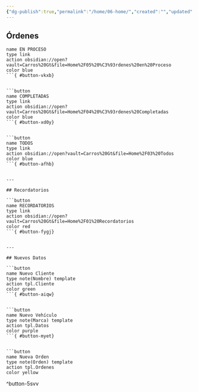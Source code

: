 ```yaml
---
{"dg-publish":true,"permalink":"/home/06-home/","created":"","updated":""}
---
```




## Órdenes

```button
name EN PROCESO
type link
action obsidian://open?vault=Carros%20Gt&file=Home%2F05%20%C3%93rdenes%20en%20Proceso
color blue
```{ #button-vkxb}


```button
name COMPLETADAS
type link
action obsidian://open?vault=Carros%20Gt&file=Home%2F04%20%C3%93rdenes%20Completadas
color blue
```{ #button-xd0y}


```button
name TODOS
type link
action obsidian://open?vault=Carros%20Gt&file=Home%2F03%20Todos
color blue
```{ #button-afhb}


---

## Recordatorios 

```button
name RECORDATORIOS
type link
action obsidian://open?vault=Carros%20Gt&file=Home%2F01%20Recordatorios
color red
```{ #button-fygj}


---

## Nuevos Datos

```button
name Nuevo Cliente
type note(Nombre) template
action tpl.Cliente
color green
```{ #button-aiqw}


```button
name Nuevo Vehículo
type note(Marca) template
action tpl.Datos
color purple
```{ #button-myet}


```button
name Nueva Orden
type note(Orden) template
action tpl.Ordenes
color yellow
```
^button-5svv